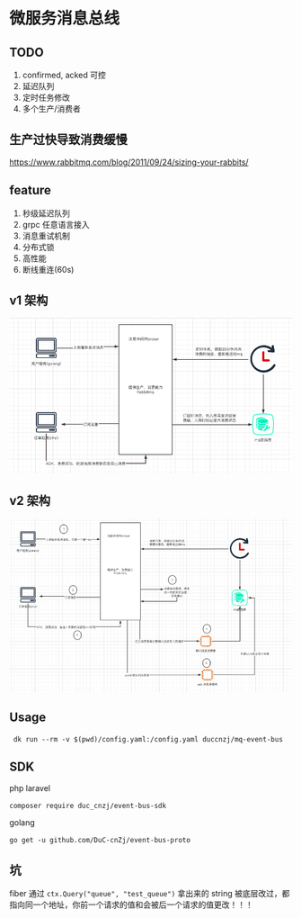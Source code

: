 # 微服务消息总线

## TODO

1. confirmed, acked 可控
2. 延迟队列
3. 定时任务修改
4. 多个生产/消费者

## 生产过快导致消费缓慢

https://www.rabbitmq.com/blog/2011/09/24/sizing-your-rabbits/


## feature

1. 秒级延迟队列
2. grpc 任意语言接入
3. 消息重试机制
4. 分布式锁
5. 高性能
6. 断线重连(60s)

## v1 架构

![v1 event-bus](./images/event-bus-v1.png)

## v2 架构

![v2 event-bus](./images/event-bus-v2.png)

## Usage

```shell script
 dk run --rm -v $(pwd)/config.yaml:/config.yaml duccnzj/mq-event-bus
```

## SDK

php laravel
```shell script
composer require duc_cnzj/event-bus-sdk
```

golang
```shell script
go get -u github.com/DuC-cnZj/event-bus-proto
```

## 坑

fiber 通过 `ctx.Query("queue", "test_queue")` 拿出来的 string 被底层改过，都指向同一个地址，你前一个请求的值和会被后一个请求的值更改！！！